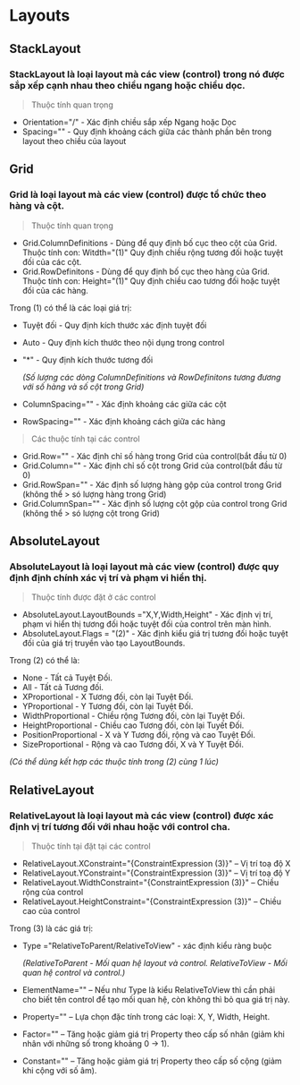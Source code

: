 # Layouts
## StackLayout
### StackLayout là loại layout mà các view (control) trong nó được sắp xếp cạnh nhau theo chiều ngang hoặc chiều dọc.

>Thuộc tính quan trọng
+ Orientation="<Horizontal>/<Vertical>" - Xác định chiều sắp xếp Ngang hoặc Dọc
+ Spacing="" - Quy định khoảng cách giữa các thành phần bên trong layout theo chiều của layout

## Grid
### Grid là loại layout mà các view (control) được tổ chức theo hàng và cột.
>Thuộc tính quan trọng
+ Grid.ColumnDefinitions - Dùng để quy định bố cục theo cột của Grid. 
  Thuộc tính con: Witdth="(1)" Quy định chiều rộng tương đối hoặc tuyệt đối của các cột.
+ Grid.RowDefinitons - Dùng để quy định bố cục theo hàng của Grid. 
  Thuộc tính con: Height="(1)" Quy định chiều cao tương đối hoặc tuyệt đối của các hàng.

Trong (1) có thể là các loại giá trị:
+ Tuyệt đối - Quy định kích thước xác định tuyệt đối
+ Auto - Quy định kích thước theo nội dụng trong control
+ "*" - Quy định kích thước tương đối

  *(Số lượng các dòng ColumnDefinitions và RowDefinitons tương đương với số hàng và số cột trong Grid)*
  
+ ColumnSpacing="" - Xác định khoảng các giữa các cột
+ RowSpacing="" - Xác định khoảng cách giữa các hàng

>Các thuộc tính tại các control

+ Grid.Row="" - Xác định chỉ số hàng trong Grid của control(bắt đầu từ 0)
+ Grid.Column="" - Xác định chỉ số cột trong Grid của control(bắt đầu từ 0)
+ Grid.RowSpan="" - Xác định số lượng hàng gộp của control trong Grid (không thể > só lượng hàng trong Grid)
+ Grid.ColumnSpan="" - Xác định số lượng cột gộp của control trong Grid (không thể > só lượng cột trong Grid)

## AbsoluteLayout
### AbsoluteLayout là loại layout mà các view (control) được quy định định chính xác vị trí và phạm vi hiển thị.
>Thuộc tính được đặt ở các control
+ AbsoluteLayout.LayoutBounds ="X,Y,Width,Height" - Xác định vị trí, phạm vi hiển thị tương đối hoặc tuyệt đối của control trên màn hình.
+ AbsoluteLayout.Flags = "(2)" - Xác định kiểu giá trị tương đối hoặc tuyệt đối của giá trị truyền vào tạo LayoutBounds.

Trong (2) có thể là:
+ None - Tất cả Tuyệt Đối.
+ All - Tất cả Tương đối.
+ XProportional - X Tương đối, còn lại Tuyệt Đối.
+ YProportional - Y Tương đối, còn lại Tuyệt Đối.
+ WidthProportional - Chiều rộng Tương đối, còn lại Tuyệt Đối.
+ HeightProportional - Chiều cao Tương đối, còn lại Tuyết Đối.
+ PositionProportional - X và Y Tương đối, rộng và cao Tuyệt Đối.
+ SizeProportional - Rộng và cao Tương đối, X và Y Tuyệt Đối.

*(Có thể dùng kết hợp các thuộc tính trong (2) cùng 1 lúc)*

## RelativeLayout
### RelativeLayout là loại layout mà các view (control) được xác định vị trí tương đối với nhau hoặc với control cha.
>Thuộc tính tại đặt tại các control
+ RelativeLayout.XConstraint="{ConstraintExpression (3)}" – Vị trí toạ độ X
+ RelativeLayout.YConstraint="{ConstraintExpression (3)}" – Vị trí toạ độ Y
+ RelativeLayout.WidthConstraint="{ConstraintExpression (3)}" – Chiều rộng của control
+ RelativeLayout.HeightConstraint="{ConstraintExpression (3)}" – Chiều cao của control

Trong (3) là các giá trị:
+ Type ="RelativeToParent/RelativeToView" - xác định kiểu ràng buộc

  *(RelativeToParent - Mối quan hệ layout và control. RelativeToView - Mối quan hệ control và control.)*
  
+ ElementName="" – Nếu như Type là kiểu RelativeToView thì cần phải cho biết tên control để tạo mối quan hệ, còn không thì bỏ qua giá trị này.
+ Property="" – Lựa chọn đặc tính trong các loại: X, Y, Width, Height.
+ Factor="" – Tăng hoặc giảm giá trị Property theo cấp số nhân (giảm khi nhân với những số trong khoảng 0 -> 1).
+ Constant="" – Tăng hoặc giảm giá trị Property theo cấp số cộng (giảm khi cộng với số âm).

